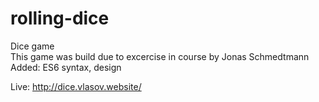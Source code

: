 # rolling-dice
Dice game  
This game was build due to excercise in course by Jonas Schmedtmann
Added: ES6 syntax, design  

Live: http://dice.vlasov.website/   
